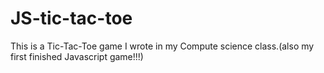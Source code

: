 # JS-tic-tac-toe

This is a Tic-Tac-Toe game I wrote in my Compute science class.(also my first finished Javascript game!!!)
